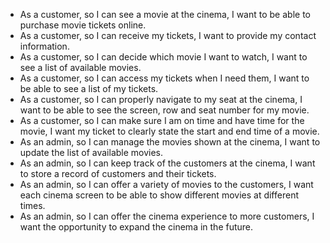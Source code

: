 - As a customer, so I can see a movie at the cinema, I want to be able to purchase movie tickets online.
- As a customer, so I can receive my tickets, I want to provide my contact information.
- As a customer, so I can decide which movie I want to watch, I want to see a list of available movies.
- As a customer, so I can access my tickets when I need them, I want to be able to see a list of my tickets.
- As a customer, so I can properly navigate to my seat at the cinema, I want to be able to see the screen, row and seat number for my movie.
- As a customer, so I can make sure I am on time and have time for the movie, I want my ticket to clearly state the start and end time of a movie.
- As an admin, so I can manage the movies shown at the cinema, I want to update the list of available movies.
- As an admin, so I can keep track of the customers at the cinema, I want to store a record of customers and their tickets.
- As an admin, so I can offer a variety of movies to the customers, I want each cinema screen to be able to show different movies at different times. 
- As an admin, so I can offer the cinema experience to more customers, I want the opportunity to expand the cinema in the future.
